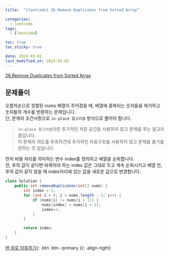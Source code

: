 ```yaml
---
title:  "[leetcode] 26.Remove Duplicates from Sorted Array" 

categories:
  - leetcode
tags:
  - [leetcode]

toc: true
toc_sticky: true

date: 2024-03-01
last_modified_at: 2024-03-01
---
```


[26.Remove Duplicates from Sorted Array](https://leetcode.com/problems/remove-duplicates-from-sorted-array/?envType=study-plan-v2&envId=top-interview-150)



## 문제풀이

오름차순으로 정렬된 nums 배열이 주어졌을 때, 배열에 중복되는 숫자들을 제거하고 숫자들의 개수를 반환하는 문제입니다.  
단, 문제의 조건사항으로 `in-place 알고리즘` 방식으로 풀어야 합니다.

> `in-place 알고리즘`이란 추가적인 저장 공간을 사용하지 않고 문제를 푸는 알고리즘입니다.  
> 이 문제의 의도를 추측하건데 추가적인 자료구조를 사용하지 않고 문제를 풀기를 원하는 것 같습니다.


먼저 바뀔 자리를 의미하는 변수 index를 정의하고 배열을 순회합니다.   
전, 후의 값이 같다면 바뀌어야 하는 index 값은 그대로 두고 계속 순회시키고 
배열 전, 후의 값이 같지 않을 때 index자리에 있는 값을 새로운 값으로 변경합니다. 

```java
class Solution {
    public int removeDuplicates(int[] nums) {
        int index = 1;
        for (int i = 0; i < nums.length - 1; i++) {
            if (nums[i] != nums[i + 1]) {
                nums[index] = nums[i + 1];
                index++;
            }
        }

        return index;
    }
}
```

[맨 위로 이동하기](#){: .btn .btn--primary }{: .align-right}
